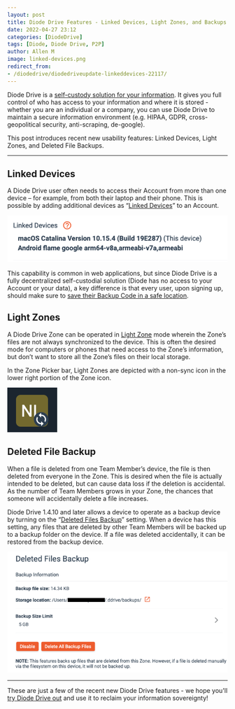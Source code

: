 ```yaml
---
layout: post
title: Diode Drive Features - Linked Devices, Light Zones, and Backups
date: 2022-04-27 23:12
categories: [DiodeDrive]
tags: [Diode, Diode Drive, P2P]
author: Allen M
image: linked-devices.png
redirect_from:
- /diodedrive/diodedriveupdate-linkeddevices-22117/
---
```


Diode Drive is a [self-custody solution for your information](/diode%20drive/self-custody-for-data-22032/). It gives you full control of who has access to your information and where it is stored - whether you are an individual or a company, you can use Diode Drive to maintain a secure information environment (e.g. HIPAA, GDPR, cross-geopolitical security, anti-scraping, de-google).

This post introduces recent new usability features: Linked Devices, Light Zones, and Deleted File Backups.

---

## Linked Devices

A Diode Drive user often needs to access their Account from more than one device – for example, from both their laptop and their phone. This is possible by adding additional devices as “[Linked Devices](https://support.diode.io/article/g3d42k5onu)” to an Account.

![](../assets/img/blog/linked-device-list.png)

This capability is common in web applications, but since Diode Drive is a fully decentralized self-custodial solution (Diode has no access to your Account or your data), a key difference is that every user, upon signing up, should make sure to [save their Backup Code in a safe location](https://support.diode.io/article/l7noragxyj). 

## Light Zones

A Diode Drive Zone can be operated in [Light Zone](https://support.diode.io/article/e90ihyvxq6) mode wherein the Zone’s files are not always synchronized to the device. This is often the desired mode for computers or phones that need access to the Zone’s information, but don’t want to store all the Zone’s files on their local storage.

In the Zone Picker bar, Light Zones are depicted with a non-sync icon in the lower right portion of the Zone icon.

![](../assets/img/blog/light-zone-icon.png)

## Deleted File Backup

When a file is deleted from one Team Member’s device, the file is then deleted from everyone in the Zone. This is desired when the file is actually intended to be deleted, but can cause data loss if the deletion is accidental. As the number of Team Members grows in your Zone, the chances that someone will accidentally delete a file increases.

Diode Drive 1.4.10 and later allows a device to operate as a backup device by turning on the “[Deleted Files Backup](https://support.diode.io/article/4uxydawrq1)” setting. When a device has this setting, any files that are deleted by other Team Members will be backed up to a backup folder on the device. If a file was deleted accidentally, it can be restored from the backup device.

![](../assets/img/blog/deleted-files-backup.png)

---

These are just a few of the recent new Diode Drive features - we hope you'll [try Diode Drive out](/download/) and use it to reclaim your information sovereignty!

